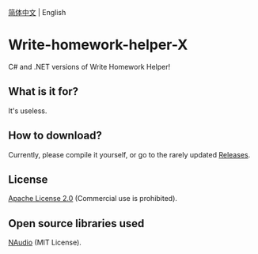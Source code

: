 [简体中文](https://github.com/xiaojiangxj233/Write-homework-helper-X/blob/master/README.md) | English
# Write-homework-helper-X
C# and .NET versions of Write Homework Helper!

## What is it for?
It's useless.

## How to download?
Currently, please compile it yourself, or go to the rarely updated [Releases](https://github.com/xiaojiangxj233/Write-homework-helper-X/releases).

## License
[Apache License 2.0](https://www.apache.org/licenses/LICENSE-2.0.html) (Commercial use is prohibited).

## Open source libraries used
[NAudio](https://github.com/naudio/NAudio) (MIT License).
